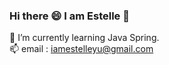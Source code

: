 ### Hi there 😄 I am Estelle 👋
 🌱 I’m currently learning Java Spring.   
 📫 email : iamestelleyu@gmail.com 
 
 

<!--
**EstelleYU/EstelleYU** is a ✨ _special_ ✨ repository because its `README.md` (this file) appears on your GitHub profile.

Here are some ideas to get you started:

- 🔭 I’m currently working on ... 
- 🌱 I’m currently learning ...
- 👯 I’m looking to collaborate on ...
- 🤔 I’m looking for help with ...
- 💬 Ask me about ...
- 
- 😄 Pronouns: ...
- ⚡ Fun fact: ...
-->
